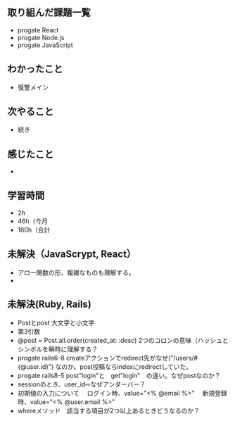 ## 取り組んだ課題一覧
- progate React
- progate Node.js
- progate JavaScript
## わかったこと
- 復讐メイン
## 次やること
- 続き
## 感じたこと
- 
## 学習時間
- 2h
- 46h（今月
- 160h（合計

## 未解決（JavaScrypt, React）
- アロー関数の形、複雑なものも理解する。
-

## 未解決(Ruby, Rails)
- Postとpost 大文字と小文字
- 第3引数
- @post = Post.all.order(created_at: :desc) 2つのコロンの意味（ハッシュとシンボルを瞬時に理解する？
- progate rails6-8 createアクションでredirect先がなぜ("/users/#{@user.id}") なのか。post投稿ならindexにredirectしていた。
- progate rails8-5 post"login"と　get"login"　の違い。なぜpostなのか？
- sessionのとき、user_id⇨なぜアンダーバー？
- 初期値の入力について
　ログイン時、value="<% @email %>"
　新規登録時、value="<% @user.email %>"
- whereメソッド　該当する項目が2つ以上あるときどうなるのか？
